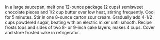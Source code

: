 In a large saucepan, melt one 12-ounce package (2 cups) semisweet chocolate pieces and 1/2 cup butter over low heat, stirring frequently. Cool for 5 minutes. Stir in one 8-ounce carton sour cream. Gradually add 4-1/2 cups powdered sugar, beating with an electric mixer until smooth. Recipe frosts tops and sides of two 8- or 9-inch cake layers; makes 4 cups. Cover and store frosted cake in refrigerator.
